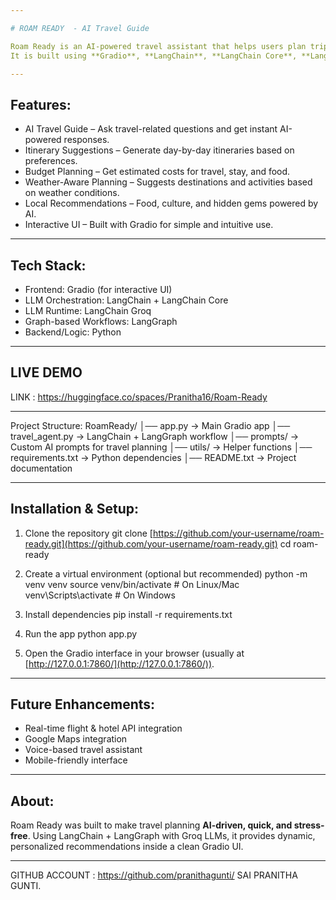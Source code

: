 ```yaml
---

# ROAM READY  - AI Travel Guide

Roam Ready is an AI-powered travel assistant that helps users plan trips, explore destinations, and get personalized recommendations.
It is built using **Gradio**, **LangChain**, **LangChain Core**, **LangChain Groq**, and **LangGraph**.

---
```


## Features:

* AI Travel Guide – Ask travel-related questions and get instant AI-powered responses.
* Itinerary Suggestions – Generate day-by-day itineraries based on preferences.
* Budget Planning – Get estimated costs for travel, stay, and food.
* Weather-Aware Planning – Suggests destinations and activities based on weather conditions.
* Local Recommendations – Food, culture, and hidden gems powered by AI.
* Interactive UI – Built with Gradio for simple and intuitive use.

---

## Tech Stack:

* Frontend: Gradio (for interactive UI)
* LLM Orchestration: LangChain + LangChain Core
* LLM Runtime: LangChain Groq
* Graph-based Workflows: LangGraph
* Backend/Logic: Python

---


## LIVE DEMO

LINK :  https://huggingface.co/spaces/Pranitha16/Roam-Ready

---

Project Structure:
RoamReady/
│── app.py            → Main Gradio app
│── travel_agent.py   → LangChain + LangGraph workflow
│── prompts/          → Custom AI prompts for travel planning
│── utils/            → Helper functions
│── requirements.txt  → Python dependencies
│── README.txt        → Project documentation

---

## Installation & Setup:

1. Clone the repository
   git clone [https://github.com/your-username/roam-ready.git](https://github.com/your-username/roam-ready.git)
   cd roam-ready

2. Create a virtual environment (optional but recommended)
   python -m venv venv
   source venv/bin/activate   # On Linux/Mac
   venv\Scripts\activate      # On Windows

3. Install dependencies
   pip install -r requirements.txt

4. Run the app
   python app.py

5. Open the Gradio interface in your browser (usually at [http://127.0.0.1:7860/](http://127.0.0.1:7860/)).

---

## Future Enhancements:

* Real-time flight & hotel API integration
* Google Maps integration
* Voice-based travel assistant
* Mobile-friendly interface

---

## About:
Roam Ready was built to make travel planning **AI-driven, quick, and stress-free**.
Using LangChain + LangGraph with Groq LLMs, it provides dynamic, personalized recommendations inside a clean Gradio UI.

---

GITHUB ACCOUNT  :  https://github.com/pranithagunti/
SAI PRANITHA GUNTI.



